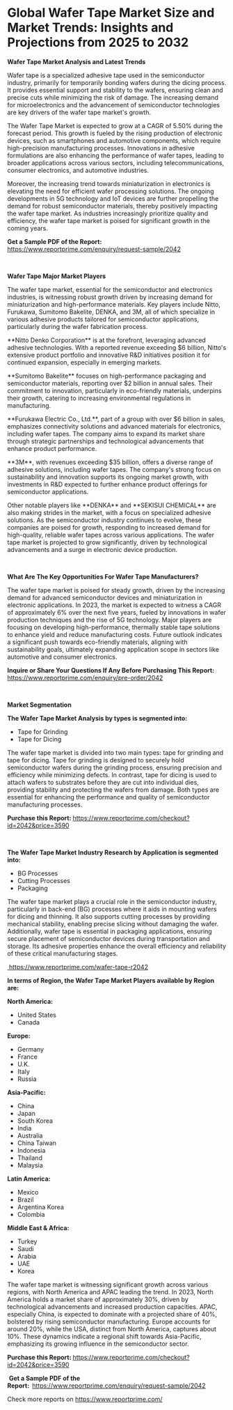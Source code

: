 <p><h1>Global Wafer Tape Market Size and Market Trends: Insights and Projections from 2025 to 2032</h1></p><p><strong>Wafer Tape Market Analysis and Latest Trends</strong></p>
<p><p>Wafer tape is a specialized adhesive tape used in the semiconductor industry, primarily for temporarily bonding wafers during the dicing process. It provides essential support and stability to the wafers, ensuring clean and precise cuts while minimizing the risk of damage. The increasing demand for microelectronics and the advancement of semiconductor technologies are key drivers of the wafer tape market's growth.</p><p>The Wafer Tape Market is expected to grow at a CAGR of 5.50% during the forecast period. This growth is fueled by the rising production of electronic devices, such as smartphones and automotive components, which require high-precision manufacturing processes. Innovations in adhesive formulations are also enhancing the performance of wafer tapes, leading to broader applications across various sectors, including telecommunications, consumer electronics, and automotive industries.</p><p>Moreover, the increasing trend towards miniaturization in electronics is elevating the need for efficient wafer processing solutions. The ongoing developments in 5G technology and IoT devices are further propelling the demand for robust semiconductor materials, thereby positively impacting the wafer tape market. As industries increasingly prioritize quality and efficiency, the wafer tape market is poised for significant growth in the coming years.</p></p>
<p><strong>Get a Sample PDF of the Report:&nbsp;</strong> <a href="https://www.reportprime.com/enquiry/request-sample/2042?utm_campaign=3190&utm_medium=2&utm_source=Github&utm_content=ia&utm_term=18032025&utm_id=wafer-tape">https://www.reportprime.com/enquiry/request-sample/2042</a></p>
<p>&nbsp;</p>
<p><strong>Wafer Tape Major Market Players</strong></p>
<p><p>The wafer tape market, essential for the semiconductor and electronics industries, is witnessing robust growth driven by increasing demand for miniaturization and high-performance materials. Key players include Nitto, Furukawa, Sumitomo Bakelite, DENKA, and 3M, all of which specialize in various adhesive products tailored for semiconductor applications, particularly during the wafer fabrication process.</p><p>**Nitto Denko Corporation** is at the forefront, leveraging advanced adhesive technologies. With a reported revenue exceeding $6 billion, Nitto's extensive product portfolio and innovative R&D initiatives position it for continued expansion, especially in emerging markets.</p><p>**Sumitomo Bakelite** focuses on high-performance packaging and semiconductor materials, reporting over $2 billion in annual sales. Their commitment to innovation, particularly in eco-friendly materials, underpins their growth, catering to increasing environmental regulations in manufacturing.</p><p>**Furukawa Electric Co., Ltd.**, part of a group with over $6 billion in sales, emphasizes connectivity solutions and advanced materials for electronics, including wafer tapes. The company aims to expand its market share through strategic partnerships and technological advancements that enhance product performance.</p><p>**3M**, with revenues exceeding $35 billion, offers a diverse range of adhesive solutions, including wafer tapes. The company's strong focus on sustainability and innovation supports its ongoing market growth, with investments in R&D expected to further enhance product offerings for semiconductor applications.</p><p>Other notable players like **DENKA** and **SEKISUI CHEMICAL** are also making strides in the market, with a focus on specialized adhesive solutions. As the semiconductor industry continues to evolve, these companies are poised for growth, responding to increased demand for high-quality, reliable wafer tapes across various applications. The wafer tape market is projected to grow significantly, driven by technological advancements and a surge in electronic device production.</p></p>
<p>&nbsp;</p>
<p><strong>What Are The Key Opportunities For Wafer Tape Manufacturers?</strong></p>
<p><p>The wafer tape market is poised for steady growth, driven by the increasing demand for advanced semiconductor devices and miniaturization in electronic applications. In 2023, the market is expected to witness a CAGR of approximately 6% over the next five years, fueled by innovations in wafer production techniques and the rise of 5G technology. Major players are focusing on developing high-performance, thermally stable tape solutions to enhance yield and reduce manufacturing costs. Future outlook indicates a significant push towards eco-friendly materials, aligning with sustainability goals, ultimately expanding application scope in sectors like automotive and consumer electronics.</p></p>
<p><strong>Inquire or Share Your Questions If Any Before Purchasing This Report:</strong> <a href="https://www.reportprime.com/enquiry/pre-order/2042?utm_campaign=3190&utm_medium=2&utm_source=Github&utm_content=ia&utm_term=18032025&utm_id=wafer-tape">https://www.reportprime.com/enquiry/pre-order/2042</a></p>
<p>&nbsp;</p>
<p><strong>Market Segmentation</strong></p>
<p><strong>The Wafer Tape Market Analysis by types is segmented into:</strong></p>
<p><ul><li>Tape for Grinding</li><li>Tape for Dicing</li></ul></p>
<p><p>The wafer tape market is divided into two main types: tape for grinding and tape for dicing. Tape for grinding is designed to securely hold semiconductor wafers during the grinding process, ensuring precision and efficiency while minimizing defects. In contrast, tape for dicing is used to attach wafers to substrates before they are cut into individual dies, providing stability and protecting the wafers from damage. Both types are essential for enhancing the performance and quality of semiconductor manufacturing processes.</p></p>
<p><strong>Purchase this Report:&nbsp;</strong><a href="https://www.reportprime.com/checkout?id=2042&price=3590&utm_campaign=3190&utm_medium=2&utm_source=Github&utm_content=ia&utm_term=18032025&utm_id=wafer-tape">https://www.reportprime.com/checkout?id=2042&price=3590</a></p>
<p>&nbsp;</p>
<p><strong>The Wafer Tape Market Industry Research by Application is segmented into:</strong></p>
<p><ul><li>BG Processes</li><li>Cutting Processes</li><li>Packaging</li></ul></p>
<p><p>The wafer tape market plays a crucial role in the semiconductor industry, particularly in back-end (BG) processes where it aids in mounting wafers for dicing and thinning. It also supports cutting processes by providing mechanical stability, enabling precise slicing without damaging the wafer. Additionally, wafer tape is essential in packaging applications, ensuring secure placement of semiconductor devices during transportation and storage. Its adhesive properties enhance the overall efficiency and reliability of these critical manufacturing stages.</p></p>
<p><a href="https://www.reportprime.com/wafer-tape-r2042?utm_campaign=3190&utm_medium=2&utm_source=Github&utm_content=ia&utm_term=18032025&utm_id=wafer-tape">&nbsp;https://www.reportprime.com/wafer-tape-r2042</a></p>
<p><strong>In terms of Region, the Wafer Tape Market Players available by Region are:</strong></p>
<p>
    <p> <strong> North America: </strong>
        <ul>
            <li>United States</li>
            <li>Canada</li>
        </ul>
        </p> 
    <p> <strong> Europe: </strong>
        <ul>
            <li>Germany</li>
            <li>France</li>
            <li>U.K.</li>
            <li>Italy</li>
            <li>Russia</li>
        </ul>
        </p> 
    <p> <strong> Asia-Pacific: </strong>
        <ul>
            <li>China</li>
            <li>Japan</li>
            <li>South Korea</li>
            <li>India</li>
            <li>Australia</li>
            <li>China Taiwan</li>
            <li>Indonesia</li>
            <li>Thailand</li>
            <li>Malaysia</li>
        </ul>
        </p> 
    <p> <strong> Latin America: </strong>
        <ul>
            <li>Mexico</li>
            <li>Brazil</li>
            <li>Argentina Korea</li>
            <li>Colombia</li>
        </ul>
        </p> 
    <p> <strong> Middle East & Africa: </strong>
        <ul>
            <li>Turkey</li>
            <li>Saudi</li>
            <li>Arabia</li>
            <li>UAE</li>
            <li>Korea</li>
        </ul>
    </p>
    </p>
<p><p>The wafer tape market is witnessing significant growth across various regions, with North America and APAC leading the trend. In 2023, North America holds a market share of approximately 30%, driven by technological advancements and increased production capacities. APAC, especially China, is expected to dominate with a projected share of 40%, bolstered by rising semiconductor manufacturing. Europe accounts for around 20%, while the USA, distinct from North America, captures about 10%. These dynamics indicate a regional shift towards Asia-Pacific, emphasizing its growing influence in the semiconductor sector.</p></p>
<p><strong>Purchase this Report: </strong><a href="https://www.reportprime.com/checkout?id=2042&price=3590&utm_campaign=3190&utm_medium=2&utm_source=Github&utm_content=ia&utm_term=18032025&utm_id=wafer-tape">https://www.reportprime.com/checkout?id=2042&price=3590</a></p>
<p>&nbsp;<strong>Get a Sample PDF of the Report:&nbsp;&nbsp;</strong><a href="https://www.reportprime.com/enquiry/request-sample/2042?utm_campaign=3190&utm_medium=2&utm_source=Github&utm_content=ia&utm_term=18032025&utm_id=wafer-tape">https://www.reportprime.com/enquiry/request-sample/2042</a></p>
<p><strong></strong></p>
<p>Check more reports on <a href="https://www.reportprime.com/?utm_campaign=3190&utm_medium=2&utm_source=Github&utm_content=ia&utm_term=18032025&utm_id=wafer-tape">https://www.reportprime.com/</a></p>